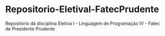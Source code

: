 # Repositorio-Eletival-FatecPrudente
Repositório da disciplina Eletiva I - Linguagem de Programação IV - Fatec de Presidente Prudente
